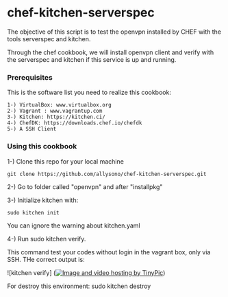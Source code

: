 # chef-kitchen-serverspec

The objective of this script is to test the openvpn installed by CHEF with the tools serverspec and kitchen.

Through the chef cookbook, we will install openvpn client and verify with the serverspec and kitchen if this service is up and running. 

### Prerequisites

This is the software list you need to realize this cookbook:

```
1-) VirtualBox: www.virtualbox.org
2-) Vagrant : www.vagrantup.com
3-) Kitchen: https://kitchen.ci/
4-) ChefDK: https://downloads.chef.io/chefdk
5-) A SSH Client
```

### Using this cookbook

1-) Clone this repo for your local machine
```
git clone https://github.com/allysono/chef-kitchen-serverspec.git
```
2-) Go to folder called "openvpn" and after "installpkg"

3-) Initialize kitchen with:
```
sudo kitchen init
```
You can ignore the warning about kitchen.yaml

4-) Run sudo kitchen verify. 

This command test your codes without login in the vagrant box, only via SSH. THe correct output is:

![kitchen verify] (<a href="http://tinypic.com?ref=209kd43" target="_blank"><img src="http://i67.tinypic.com/209kd43.png" border="0" alt="Image and video hosting by TinyPic"></a>) 

For destroy this environment:
sudo kitchen destroy
